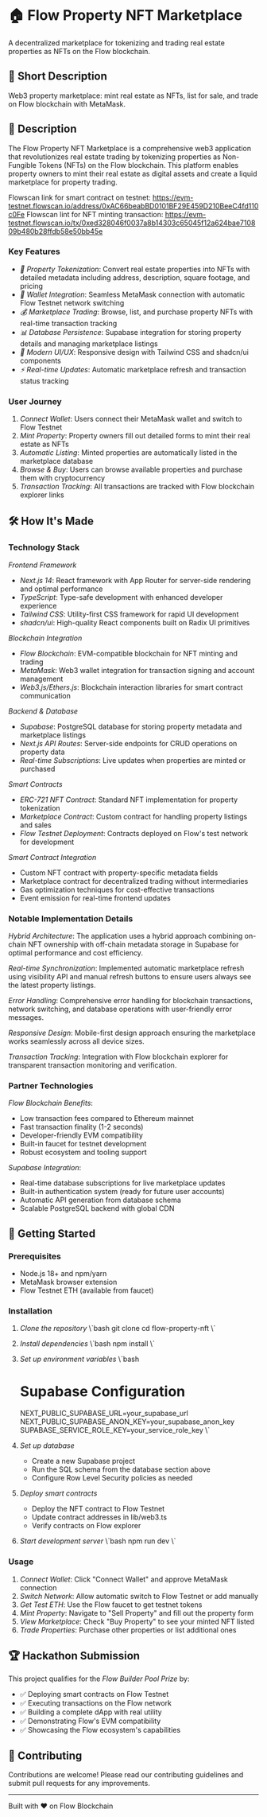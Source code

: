 # 🏠 Flow Property NFT Marketplace

A decentralized marketplace for tokenizing and trading real estate properties as NFTs on the Flow blockchain.

## 📝 Short Description

Web3 property marketplace: mint real estate as NFTs, list for sale, and trade on Flow blockchain with MetaMask.

## 🌟 Description

The Flow Property NFT Marketplace is a comprehensive web3 application that revolutionizes real estate trading by tokenizing properties as Non-Fungible Tokens (NFTs) on the Flow blockchain. This platform enables property owners to mint their real estate as digital assets and create a liquid marketplace for property trading.

Flowscan link for smart contract on testnet: https://evm-testnet.flowscan.io/address/0xAC66beabBD0101BF29E459D210BeeC4fd110c0Fe
Flowscan lint for NFT minting transaction: https://evm-testnet.flowscan.io/tx/0xed328046f0037a8b14303c65045f12a624bae710809b480b28ffdb58e50bb45e

### Key Features

- *🏡 Property Tokenization*: Convert real estate properties into NFTs with detailed metadata including address, description, square footage, and pricing
- *🔗 Wallet Integration*: Seamless MetaMask connection with automatic Flow Testnet network switching
- *💰 Marketplace Trading*: Browse, list, and purchase property NFTs with real-time transaction tracking
- *📊 Database Persistence*: Supabase integration for storing property details and managing marketplace listings
- *🎨 Modern UI/UX*: Responsive design with Tailwind CSS and shadcn/ui components
- *⚡ Real-time Updates*: Automatic marketplace refresh and transaction status tracking

### User Journey

1. *Connect Wallet*: Users connect their MetaMask wallet and switch to Flow Testnet
2. *Mint Property*: Property owners fill out detailed forms to mint their real estate as NFTs
3. *Automatic Listing*: Minted properties are automatically listed in the marketplace database
4. *Browse & Buy*: Users can browse available properties and purchase them with cryptocurrency
5. *Transaction Tracking*: All transactions are tracked with Flow blockchain explorer links

## 🛠 How It's Made

### Technology Stack

*Frontend Framework*
- *Next.js 14*: React framework with App Router for server-side rendering and optimal performance
- *TypeScript*: Type-safe development with enhanced developer experience
- *Tailwind CSS*: Utility-first CSS framework for rapid UI development
- *shadcn/ui*: High-quality React components built on Radix UI primitives

*Blockchain Integration*
- *Flow Blockchain*: EVM-compatible blockchain for NFT minting and trading
- *MetaMask*: Web3 wallet integration for transaction signing and account management
- *Web3.js/Ethers.js*: Blockchain interaction libraries for smart contract communication

*Backend & Database*
- *Supabase*: PostgreSQL database for storing property metadata and marketplace listings
- *Next.js API Routes*: Server-side endpoints for CRUD operations on property data
- *Real-time Subscriptions*: Live updates when properties are minted or purchased

*Smart Contracts*
- *ERC-721 NFT Contract*: Standard NFT implementation for property tokenization
- *Marketplace Contract*: Custom contract for handling property listings and sales
- *Flow Testnet Deployment*: Contracts deployed on Flow's test network for development

*Smart Contract Integration*
- Custom NFT contract with property-specific metadata fields
- Marketplace contract for decentralized trading without intermediaries
- Gas optimization techniques for cost-effective transactions
- Event emission for real-time frontend updates

### Notable Implementation Details

*Hybrid Architecture*: The application uses a hybrid approach combining on-chain NFT ownership with off-chain metadata storage in Supabase for optimal performance and cost efficiency.

*Real-time Synchronization*: Implemented automatic marketplace refresh using visibility API and manual refresh buttons to ensure users always see the latest property listings.

*Error Handling*: Comprehensive error handling for blockchain transactions, network switching, and database operations with user-friendly error messages.

*Responsive Design*: Mobile-first design approach ensuring the marketplace works seamlessly across all device sizes.

*Transaction Tracking*: Integration with Flow blockchain explorer for transparent transaction monitoring and verification.

### Partner Technologies

*Flow Blockchain Benefits*:
- Low transaction fees compared to Ethereum mainnet
- Fast transaction finality (1-2 seconds)
- Developer-friendly EVM compatibility
- Built-in faucet for testnet development
- Robust ecosystem and tooling support

*Supabase Integration*:
- Real-time database subscriptions for live marketplace updates
- Built-in authentication system (ready for future user accounts)
- Automatic API generation from database schema
- Scalable PostgreSQL backend with global CDN

## 🚀 Getting Started

### Prerequisites

- Node.js 18+ and npm/yarn
- MetaMask browser extension
- Flow Testnet ETH (available from faucet)

### Installation

1. *Clone the repository*
   \\\`bash
   git clone <repository-url>
   cd flow-property-nft
   \\\`

2. *Install dependencies*
   \\\`bash
   npm install
   \\\`

3. *Set up environment variables*
   \\\`bash
   # Supabase Configuration
   NEXT_PUBLIC_SUPABASE_URL=your_supabase_url
   NEXT_PUBLIC_SUPABASE_ANON_KEY=your_supabase_anon_key
   SUPABASE_SERVICE_ROLE_KEY=your_service_role_key
   \\\`

4. *Set up database*
   - Create a new Supabase project
   - Run the SQL schema from the database section above
   - Configure Row Level Security policies as needed

5. *Deploy smart contracts*
   - Deploy the NFT contract to Flow Testnet
   - Update contract addresses in lib/web3.ts
   - Verify contracts on Flow explorer

6. *Start development server*
   \\\`bash
   npm run dev
   \\\`

### Usage

1. *Connect Wallet*: Click "Connect Wallet" and approve MetaMask connection
2. *Switch Network*: Allow automatic switch to Flow Testnet or add manually
3. *Get Test ETH*: Use the Flow faucet to get testnet tokens
4. *Mint Property*: Navigate to "Sell Property" and fill out the property form
5. *View Marketplace*: Check "Buy Property" to see your minted NFT listed
6. *Trade Properties*: Purchase other properties or list additional ones

## 🏆 Hackathon Submission

This project qualifies for the *Flow Builder Pool Prize* by:
- ✅ Deploying smart contracts on Flow Testnet
- ✅ Executing transactions on the Flow network
- ✅ Building a complete dApp with real utility
- ✅ Demonstrating Flow's EVM compatibility
- ✅ Showcasing the Flow ecosystem's capabilities

## 🤝 Contributing

Contributions are welcome! Please read our contributing guidelines and submit pull requests for any improvements.

---

Built with ❤ on Flow Blockchain
